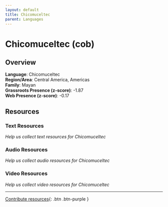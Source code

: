 ```yaml
---
layout: default
title: Chicomuceltec
parent: Languages
---
```


# Chicomuceltec (cob)

## Overview

**Language**: Chicomuceltec  
**Region/Area**: Central America, Americas  
**Family**: Mayan  
**Grassroots Presence (z-score)**: -1.87  
**Web Presence (z-score)**: -0.17  

## Resources

### Text Resources
*Help us collect text resources for Chicomuceltec*

### Audio Resources
*Help us collect audio resources for Chicomuceltec*

### Video Resources
*Help us collect video resources for Chicomuceltec*

---

[Contribute resources](https://forms.office.com/e/1SfLJx3u1r){: .btn .btn-purple }
